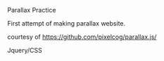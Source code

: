 Parallax Practice

First attempt of making parallax website. 

courtesy of https://github.com/pixelcog/parallax.js/

Jquery/CSS
